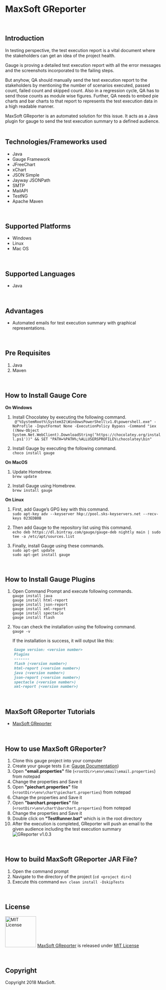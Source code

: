 # MaxSoft GReporter
<br />

## Introduction
In testing perspective, the test execution report is a vital document where the stakeholders can get an idea of the project health.

Gauge is proving a detailed test execution report with all the error messages and the screenshots incorporated to the failing steps.

But anyhow, QA should manually send the test execution report to the stakeholders by mentioning the number of scenarios executed, passed count, failed count and skipped count. Also in a regression cycle, QA has to send those counts as module wise figures. Further, QA needs to embed pie charts and bar charts to that report to represents the test execution data in a high readable manner.

MaxSoft GReporter is an automated solution for this issue. It acts as a Java plugin for gauge to send the test execution summary to a defined audience.
<br /><br />

## Technologies/Frameworks used
- Java
- Gauge Framework
- JFreeChart
- xChart
- JSON Simple
- Jayway JSONPath
- SMTP
- MailAPI
- TestNG
- Apache Maven
<br />

## Supported Platforms
- Windows
- Linux
- Mac OS
<br />

## Supported Languages
- Java
<br />

## Advantages
- Automated emails for test execution summary with graphical representations.
<br />

## Pre Requisites
1. Java
2. Maven
<br />

## How to Install Gauge Core

**On Windows**
1. Install Chocolatey by executing the following command. \
` @"%SystemRoot%\System32\WindowsPowerShell\v1.0\powershell.exe" -NoProfile -InputFormat None -ExecutionPolicy Bypass -Command "iex ((New-Object System.Net.WebClient).DownloadString(‘https://chocolatey.org/install.ps1'))" && SET "PATH=%PATH%;%ALLUSERSPROFILE%\chocolatey\bin"`

2. Install Gauge by executing the following command. \
`choco install gauge`

**On MacOS**
1. Update Homebrew. \
`brew update`

2. Install Gauge using Homebrew. \
`brew install gauge`

**On Linux**
1. First, add Gauge’s GPG key with this command. \
`sudo apt-key adv --keyserver hkp://pool.sks-keyservers.net --recv-keys 023EDB0B`

2. Then add Gauge to the repository list using this command. \
`echo deb https://dl.bintray.com/gauge/gauge-deb nightly main | sudo tee -a /etc/apt/sources.list`

3. Finally, install Gauge using these commands. \
`sudo apt-get update` \
`sudo apt-get install gauge`
<br />

## How to Install Gauge Plugins
1. Open Command Prompt and execute following commands. \
`gauge install java` \
`gauge install html-report` \
`gauge install json-report` \
`gauge install xml-report` \
`gauge install spectacle` \
`gauge install flash`

2. You can check the installation using the following command. \
`gauge -v`

	If the installation is success, it will output like this:

```markdown
    Gauge version: <version number>
    Plugins
    -------
    flash (<version number>)
    html-report (<version number>)
    java (<version number>)
    json-report (<version number>)
    spectacle (<version number>)
    xml-report (<version number>)
```
<br />

## MaxSoft GReporter Tutorials
- [MaxSoft GReporter](https://medium.com/greporter/maxsoft-email-client-for-gauge-8ae8af8ad32f)
<br />

## How to use MaxSoft GReporter?
1. Clone this gauge project into your computer
2. Create your gauge tests (i.e: [Gauge Documentation](https://docs.gauge.org/latest/index.html "Gauge Documentation"))
3. Open **"email.properties"** file (`<rootDir>\env\email\email.properties`) from notepad
4. Change the properties and Save it
5. Open **"piechart.properties"** file (`<rootDir>\env\chart\piechart.properties`) from notepad
6. Change the properties and Save it
7. Open **"barchart.properties"** file (`<rootDir>\env\chart\barchart.properties`) from notepad
8. Change the properties and Save it
9. Double click on **"TestRunner.bat"** which is in the root directory
10. After the execution is completed, GReporter will push an email to the given audience including the test execution summary
![GReporter v1.0.3](https://i.imgur.com/xEovMLC.png)
<br />

## How to build MaxSoft GReporter JAR File?
1. Open the command prompt
2. Navigate to the directory of the project (`cd <project dir>`)
3. Execute this command
`mvn clean install -DskipTests`
<br />

## License
<img src="https://upload.wikimedia.org/wikipedia/commons/thumb/0/0b/License_icon-mit-2.svg/2000px-License_icon-mit-2.svg.png" alt="MIT License" width="100" height="100"/> [MaxSoft GReporter](https://medium.com/greporter) is released under [MIT License](https://opensource.org/licenses/MIT)

<br />

## Copyright
Copyright 2018 MaxSoft.
